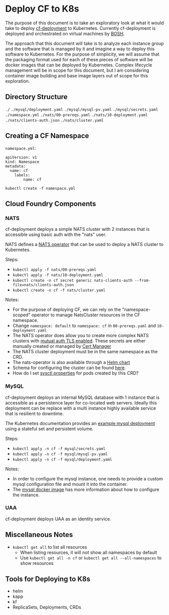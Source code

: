 # Deploy CF to K8s

The purpose of this document is to take an exploratory look at what it would
take to deploy [cf-deployment](https://github.com/cloudfoundry/cf-deployment) to
Kubernetes. Currently cf-deployment is deployed and orchestrated on virtual
machines by [BOSH](https://bosh.io).

The approach that this document will take is to analyze each instance group and
the software that is managed by it and imagine a way to deploy this software to
Kubernetes. For the purpose of simplicity, we will assume that the packaging
format used for each of these pieces of software will be docker images that can
be deployed by Kubernetes. Complex lifecycle management will be in scope for
this document, but I am considering container image building and base image
layers out of scope for this exploration.

## Directory Structure

`./`
`./mysql/deployment.yaml`
`./mysql/mysql-pv.yaml`
`./mysql/secrets.yaml`
`./namespace.yml`
`./nats/00-prereqs.yaml`
`./nats/10-deployment.yaml`
`./nats/clients-auth.json`
`./nats/cluster.yaml`

## Creating a CF Namespace

`namespace.yml`:

```
apiVersion: v1
kind: Namespace
metadata:
  name: cf
    labels:
        name: cf
```

`kubectl create -f namespace.yml`

## Cloud Foundry Components

### NATS

cf-deployment deploys a simple NATS cluster with 2 instances that is accessible
using basic auth with the "nats" user.

NATS defines a [NATS operator](https://github.com/nats-io/nats-operator) that
can be used to deploy a NATS cluster to Kubernetes.

Steps:
* `kubectl apply -f nats/00-prereqs.yaml`
* `kubectl apply -f nats/10-deployment.yaml`
* `kubectl create -n cf secret generic nats-clients-auth --from-file=nats/clients-auth.json`
* `kubectl create -n cf -f nats/cluster.yaml`

Notes:
* For the purpose of deploying CF, we can rely on the "namespace-scoped"
  operator to manage NatsCluster resources in the CF namespace.
* Change `namespace: default` to `namespace: cf` in `00-prereqs.yaml` and
  `10-deployment.yaml`
* The NATS operator does allow you to create more complex NATS clusters with
  [mutual auth TLS enabled](https://github.com/nats-io/nats-operator#tls-support).
  These secrets are either manually created or managed by [Cert Manager](https://github.com/jetstack/cert-manager)
* The NATS cluster deployment must be in the same namespace as the CRD.
* The nats-operator is also available through a [Helm chart](https://github.com/nats-io/nats-operator/tree/master/helm/nats-operator)
* Schema for configuring the cluster can be found
  [here](https://github.com/nats-io/nats-operator/blob/7ecd1fc69f0afcc65ea183db1d7bd0a99e7242d5/pkg/apis/nats/v1alpha2/cluster.go#L82-L140).
* How do I set [sysctl properties](https://kubernetes.io/docs/tasks/configure-pod-container/security-context/)
  for pods created by this CRD?

### MySQL

cf-deployment deploys an internal MySQL database with 1 instance that is
accessible as a persistence layer for co-located web servers. Ideally this
deployment can be replace with a multi instance highly available service that is
resilient to downtime.

The Kubernetes documentation provides an [example mysql deployment](https://kubernetes.io/docs/tasks/run-application/run-single-instance-stateful-application/)
using a stateful set and persistent volume.

Steps:
* `kubectl apply -n cf -f mysql/secrets.yaml`
* `kubectl apply -n cf -f mysql/mysql-pv.yaml`
* `kubectl apply -n cf -f mysql/deployment.yaml`

Notes:
* In order to configure the mysql instance, one needs to provide a custom mysql
  configuration file and mount it into the container.
* The [mysql docker image](https://hub.docker.com/_/mysql) has more information
  about how to configure the instance.

### UAA

cf-deployment deploys UAA as an identity service.

## Miscellaneous Notes

* `kubectl get all` to list all resources
  * When listing resources, it will not show all namespaces by default
  * Use `kubectl get all -n cf` or `kubectl get all --all-namespaces` to show
    resources

## Tools for Deploying to K8s

* helm
* kapp
* kf
* ReplicaSets, Deployments, CRDs
